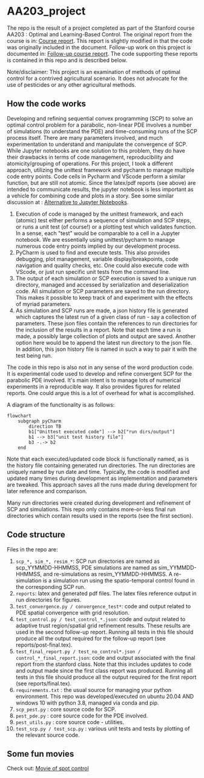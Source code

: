 # AA203_project

The repo is the result of a project completed as part of the Stanford course AA203 : Optimal and Learning-Based Control. The original report from the course is in: [Course report](/reports/final.pdf).
This report is slightly modified in that the code was originally included in the document.
Follow-up work on this project is documented in: [Follow-up course report](/reports/post_final.pdf).
The code supporting these reports is contained in this repo and is described below.

Note/disclaimer: This project is an examination of methods of optimal control for a contrived agricultural scenario. It does not advocate for the use of pesticides or any other agricultural methods.

## How the code works

Developing and refining sequential convex programming (SCP) to solve an optimal control problem for a parabolic, non-linear PDE involves a number of simulations (to understand the PDE) and time-consuming runs of the SCP process itself. There are many parameters involved, and much experimentation to understand and manipulate the convergence of SCP. While Jupyter notebooks are one solution to this problem, they do have their drawbacks in terms of code management, reproducibility and atomicity/grouping of operations. For this project, I took a different approach, utilizing the unittest framework and pycharm to manage multiple code entry points. Code cells in Pycharm and VScode perform a similar function, but are still not atomic. Since the latex/pdf reports (see above) are intended to communicate results, the jupyter notebook is less important as a vehicle for combining code and plots in a story. See some similar discussion at : [Alternative to Jupyter Notebooks](https://pbpython.com/notebook-alternative.html).

1. Execution of code is managed by the unittest framework, and each (atomic) test either performs a sequence of simulation and SCP steps, or runs a unit test (of course!) or a plotting test which validates function. In a sense, each "test" would be comparable to a cell in a Jupyter notebook. We are essentially using unittest/pycharm to manage numerous code entry points implied by our development process.
2. PyCharm is used to find and execute tests. This also provides debugging, plot management, variable display/breakpoints, code navigation and quality checks, etc.  One could also execute code with VScode, or just run specific unit tests from the command line.
3. The output of each simulation or SCP execution is saved to a unique run directory, managed and accessed by serialization and deserialization code. All simulation or SCP parameters are saved to the run directory. This makes it possible to keep track of and experiment with the effects of myriad parameters.
4. As simulation and SCP runs are made, a json history file is generated which captures the latest run of a given class of run - say a collection of parameters. These json files contain the references to run directories for the inclusion of the results in a report. Note that each time a run is made, a possibly large collection of plots and output are saved. Another option here would be to append the latest run directory to the json file. In addition, this json history file is named in such a way to pair it with the test being run.

The code in this repo is also not in any sense of the word production code. It is experimental code used to develop and refine convergent SCP for the parabolic PDE involved. It's main intent is to manage lots of numerical experiments in a reproducible way. It also provides figures for related reports. One could argue this is a lot of overhead for what is accomplished.

A diagram of the functionality is as follows:

```mermaid
flowchart
    subgraph pyCharm
        direction TB
        b1["Unittest executed code"] --> b2["run dirs/output"]
        b1 --> b3["unit test history file"]
        b3 -.-> b2
    end
```

Note that each executed/updated code block is functionally named, as is the history file containing generated run directories. The run directories are uniquely named by run date and time. Typically, the code is modified and updated many times during development as implementation and parameters are tweaked. This approach saves all the runs made during development for later reference and comparison.

Many run directories were created during development and refinement of SCP and simulations. This repo only contains more-or-less final run directories which contain results used in the reports (see the first section).

## Code structure

Files in the repo are:

1. `scp_*, sim_*, resim_*`:
SCP run directories are named as scp_YYMMDD-HHMMSS, PDE simulations are named as sim_YYMMDD-HHMMSS, and re-simulations as resim_YYMMDD-HHMMSS. A re-simulation is a simulation run using the spatio-temporal control found in the corresponding SCP run.
2. `reports`: latex and generated pdf files. The latex files reference output in run directories for figures.
3. `test_convergence.py / convergence_test*`: code and output related to PDE spatial convergence with grid resolution.
4. `test_control.py / test_control_*.json`: code and output related to adaptive trust region/spatial grid refinement results. These results are used in the second follow-up report. Running all tests in this file should produce all the output required for the follow-up report (see reports/post-final.tex).
5. `test_final_report.py / test_no_control*.json / control_*_final_report.json`: code and output associated with the final report from the stanford class. Note that this includes updates to code and output made since the first class report was produced. Running all tests in this file should produce all the output required for the first report (see reports/final.tex).
6. `requirements.txt` : the usual source for managing your python environment. This repo was developed/executed on ubuntu 20.04 AND windows 10 with python 3.8, managed via conda and pip.
7. `scp_pest.py` : core source code for SCP.
8. `pest_pde.py` : core source code for the PDE involved.
9. `pest_utils.py` : core source code - utilities.
10. `test_scp.py / test_scp.py` : various unit tests and tests by plotting of the relevant source code.

## Some fun movies

Check out: [Movie of spot control](/resim_240718-012904/pest.mp4)
